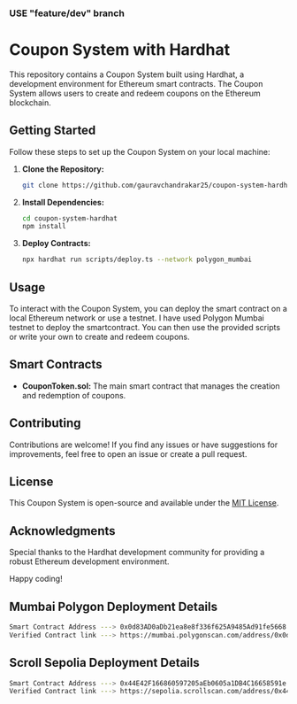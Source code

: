 ### USE "feature/dev" branch

# Coupon System with Hardhat

This repository contains a Coupon System built using Hardhat, a development environment for Ethereum smart contracts. The Coupon System allows users to create and redeem coupons on the Ethereum blockchain.

## Getting Started

Follow these steps to set up the Coupon System on your local machine:

1. **Clone the Repository:**
   ```bash
   git clone https://github.com/gauravchandrakar25/coupon-system-hardhat.git
   ```

2. **Install Dependencies:**
   ```bash
   cd coupon-system-hardhat
   npm install
   ```

3. **Deploy Contracts:**
   ```bash
   npx hardhat run scripts/deploy.ts --network polygon_mumbai
   ```

## Usage

To interact with the Coupon System, you can deploy the smart contract on a local Ethereum network or use a testnet. I have used Polygon Mumbai testnet to deploy the smartcontract. You can then use the provided scripts or write your own to create and redeem coupons.

## Smart Contracts

- **CouponToken.sol:**
  The main smart contract that manages the creation and redemption of coupons.

## Contributing

Contributions are welcome! If you find any issues or have suggestions for improvements, feel free to open an issue or create a pull request.

## License

This Coupon System is open-source and available under the [MIT License](LICENSE).

## Acknowledgments

Special thanks to the Hardhat development community for providing a robust Ethereum development environment.

Happy coding!

## Mumbai Polygon Deployment Details
```bash
Smart Contract Address ---> 0x0d83AD0aDb21ea8e8f336f625A9485Ad91fe5668
Verified Contract link ---> https://mumbai.polygonscan.com/address/0x0d83ad0adb21ea8e8f336f625a9485ad91fe5668
```

## Scroll Sepolia Deployment Details
```bash
Smart Contract Address ---> 0x44E42F166860597205aEb0605a1DB4C16658591e
Verified Contract link ---> https://sepolia.scrollscan.com/address/0x44E42F166860597205aEb0605a1DB4C16658591e#code
```
